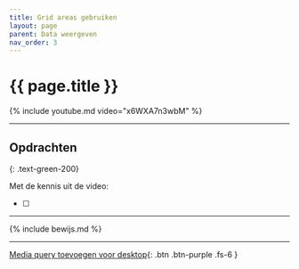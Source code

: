```yaml
---
title: Grid areas gebruiken
layout: page
parent: Data weergeven 
nav_order: 3
---
```


# {{ page.title }}

{% include youtube.md video="x6WXA7n3wbM" %}

---

## Opdrachten

{: .text-green-200}

Met de kennis uit de video:

- [ ] 

---

{% include bewijs.md %}

---

[Media query toevoegen voor desktop](4-media-queries){: .btn .btn-purple .fs-6 }

